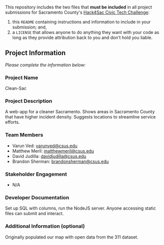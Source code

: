 This repository includes the two files that **must be included** in all project submissions for Sacramento County's [Hack4Sac Civic Tech Challenge](http://hack4sac.saccounty.net/):

1. this `README` containing instructions and information to include in your submission; and,
2. a `LICENSE` that allows anyone to do anything they want with your code as long as they provide attribution back to you and don’t hold you liable.

## Project Information

*Please complete the information below:*

### Project Name
Clean-Sac

### Project Description
A web-app for a cleaner Sacramento. Shows areas in Sacramento County that have higher incident density. Suggests locations to streamline service efforts. 

### Team Members
- Varun Ved: varunved@csus.edu
- Matthew Meril: matthewmeril@csus.edu
- David Judilla: davidjudilla@csus.edu
- Brandon Sherman: brandonsherman@csus.edu

### Stakeholder Engagement
- N/A

### Developer Documentation
Set up SQL with columns, run the NodeJS server. Anyone accessing static files can submit and interact.

### Additional Information (optional)
Originally populated our map with open data from the 311 dataset. 
